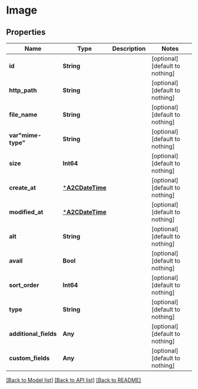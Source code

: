 # Image


## Properties
Name | Type | Description | Notes
------------ | ------------- | ------------- | -------------
**id** | **String** |  | [optional] [default to nothing]
**http_path** | **String** |  | [optional] [default to nothing]
**file_name** | **String** |  | [optional] [default to nothing]
**var&quot;mime-type&quot;** | **String** |  | [optional] [default to nothing]
**size** | **Int64** |  | [optional] [default to nothing]
**create_at** | [***A2CDateTime**](A2CDateTime.md) |  | [optional] [default to nothing]
**modified_at** | [***A2CDateTime**](A2CDateTime.md) |  | [optional] [default to nothing]
**alt** | **String** |  | [optional] [default to nothing]
**avail** | **Bool** |  | [optional] [default to nothing]
**sort_order** | **Int64** |  | [optional] [default to nothing]
**type** | **String** |  | [optional] [default to nothing]
**additional_fields** | **Any** |  | [optional] [default to nothing]
**custom_fields** | **Any** |  | [optional] [default to nothing]


[[Back to Model list]](../README.md#models) [[Back to API list]](../README.md#api-endpoints) [[Back to README]](../README.md)


